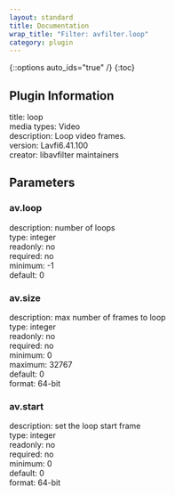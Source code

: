```yaml
---
layout: standard
title: Documentation
wrap_title: "Filter: avfilter.loop"
category: plugin
---
```

{::options auto_ids="true" /}
{:toc}

## Plugin Information

title: loop  
media types:
Video  
description: Loop video frames.  
version: Lavfi6.41.100  
creator: libavfilter maintainers  

## Parameters

### av.loop

  
description:
number of loops  
type: integer  
readonly: no  
required: no  
minimum: -1  
default: 0  

### av.size

  
description:
max number of frames to loop  
type: integer  
readonly: no  
required: no  
minimum: 0  
maximum: 32767  
default: 0  
format: 64-bit  

### av.start

  
description:
set the loop start frame  
type: integer  
readonly: no  
required: no  
minimum: 0  
default: 0  
format: 64-bit  

